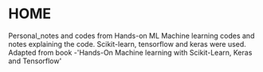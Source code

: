 # HOME
Personal_notes and codes from Hands-on ML 
Machine learning codes and notes explaining the code. 
Scikit-learn, tensorflow and keras were used.
Adapted from book -'Hands-On Machine learning with Scikit-Learn, Keras and Tensorflow'
